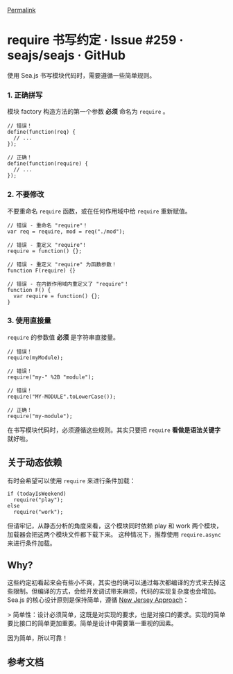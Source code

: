 [Permalink](https://github.com/seajs/seajs/issues/259 "Permalink to require 书写约定 · Issue #259 · seajs/seajs · GitHub")

# require 书写约定 · Issue #259 · seajs/seajs · GitHub

使用 Sea.js 书写模块代码时，需要遵循一些简单规则。

### 1\. 正确拼写

模块 factory 构造方法的第一个参数 **必须** 命名为 `require` 。


    // 错误！
    define(function(req) {
      // ...
    });

    // 正确！
    define(function(require) {
      // ...
    });


### 2\. 不要修改

不要重命名 `require` 函数，或在任何作用域中给 `require` 重新赋值。


    // 错误 - 重命名 "require"！
    var req = require, mod = req("./mod");

    // 错误 - 重定义 "require"!
    require = function() {};

    // 错误 - 重定义 "require" 为函数参数！
    function F(require) {}

    // 错误 - 在内嵌作用域内重定义了 "require"！
    function F() {
      var require = function() {};
    }


### 3\. 使用直接量

`require` 的参数值 **必须** 是字符串直接量。


    // 错误！
    require(myModule);

    // 错误！
    require("my-" %2B "module");

    // 错误！
    require("MY-MODULE".toLowerCase());

    // 正确！
    require("my-module");


在书写模块代码时，必须遵循这些规则。其实只要把 `require` **看做是语法关键字** 就好啦。

## 关于动态依赖

有时会希望可以使用 `require` 来进行条件加载：


    if (todayIsWeekend)
      require("play");
    else
      require("work");


但请牢记，从静态分析的角度来看，这个模块同时依赖 play 和 work 两个模块，加载器会把这两个模块文件都下载下来。 这种情况下，推荐使用 `require.async` 来进行条件加载。

## Why?

这些约定初看起来会有些小不爽，其实也的确可以通过每次都编译的方式来去掉这些限制。但编译的方式，会给开发调试带来麻烦，代码的实现复杂度也会增加。Sea.js 的核心设计原则是保持简单，遵循 [New Jersey Approach][1]：

&gt; 简单性：设计必须简单，这既是对实现的要求，也是对接口的要求。实现的简单要比接口的简单更加重要。简单是设计中需要第一重视的因素。

因为简单，所以可靠！

## 参考文档

   [1]: http://blog.jobbole.com/19062/
  
